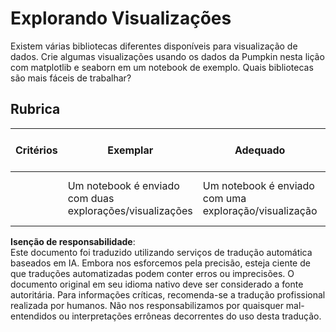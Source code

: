 # Explorando Visualizações

Existem várias bibliotecas diferentes disponíveis para visualização de dados. Crie algumas visualizações usando os dados da Pumpkin nesta lição com matplotlib e seaborn em um notebook de exemplo. Quais bibliotecas são mais fáceis de trabalhar?
## Rubrica

| Critérios | Exemplar | Adequado | Precisa de Melhoria |
| --------- | -------- | -------- | ------------------- |
|           | Um notebook é enviado com duas explorações/visualizações | Um notebook é enviado com uma exploração/visualização | Um notebook não é enviado |

**Isenção de responsabilidade**:  
Este documento foi traduzido utilizando serviços de tradução automática baseados em IA. Embora nos esforcemos pela precisão, esteja ciente de que traduções automatizadas podem conter erros ou imprecisões. O documento original em seu idioma nativo deve ser considerado a fonte autoritária. Para informações críticas, recomenda-se a tradução profissional realizada por humanos. Não nos responsabilizamos por quaisquer mal-entendidos ou interpretações errôneas decorrentes do uso desta tradução.